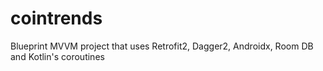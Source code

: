 # cointrends
Blueprint MVVM project that uses Retrofit2, Dagger2, Androidx, Room DB and Kotlin's coroutines
